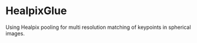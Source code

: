 # HealpixGlue
Using Healpix pooling for multi resolution matching of keypoints in spherical images. 
